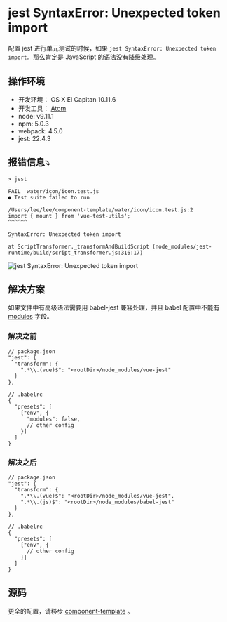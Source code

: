 # jest SyntaxError: Unexpected token import

配置 jest 进行单元测试的时候，如果 `jest SyntaxError: Unexpected token import`。那么肯定是 JavaScript 的语法没有降级处理。

## 操作环境

- 开发环境： OS X El Capitan 10.11.6
- 开发工具： [Atom](https://atom.io)
- node: v9.11.1
- npm: 5.0.3
- webpack: 4.5.0
- jest: 22.4.3

## 报错信息⤵️

```
> jest

FAIL  water/icon/icon.test.js
● Test suite failed to run

/Users/lee/lee/component-template/water/icon/icon.test.js:2
import { mount } from 'vue-test-utils';
^^^^^^

SyntaxError: Unexpected token import

at ScriptTransformer._transformAndBuildScript (node_modules/jest-runtime/build/script_transformer.js:316:17)
```

![jest SyntaxError: Unexpected token import](https://raw.githubusercontent.com/iq9891/blog/master/img/error_jest_syntax_error_unexpected_token_import.png)

## 解决方案

如果文件中有高级语法需要用 babel-jest 兼容处理，并且 babel 配置中不能有 [modules](https://babeljs.cn/docs/plugins/preset-env/#modules) 字段。

### 解决之前

```
// package.json
"jest": {
  "transform": {
    ".*\\.(vue)$": "<rootDir>/node_modules/vue-jest"
  }
},
```

```
// .babelrc
{
  "presets": [
    ["env", {
      "modules": false,
      // other config
    }]
  ]
}
```

### 解决之后

```
// package.json
"jest": {
  "transform": {
    ".*\\.(vue)$": "<rootDir>/node_modules/vue-jest",
    ".*\\.(js)$": "<rootDir>/node_modules/babel-jest"
  }
},
```

```
// .babelrc
{
  "presets": [
    ["env", {
      // other config
    }]
  ]
}
```

## 源码

更全的配置，请移步 [component-template](https://github.com/fe6/component-template) 。
